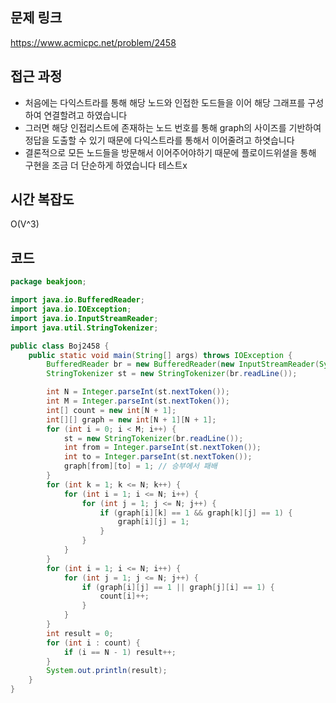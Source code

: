 ## 문제 링크
https://www.acmicpc.net/problem/2458


## 접근 과정
- 처음에는 다익스트라를 통해 해당 노드와 인접한 도드들을 이어 해당 그래프를 구성하여 연결할려고 하였습니다
- 그러면 해당 인접리스트에 존재하는 노드 번호를 통해 graph의 사이즈를 기반하여 정답을 도출할 수 있기 때문에 다익스트라를 통해서 이어줄려고 하엿습니다
- 결론적으로 모든 노드들을 방문해서 이어주어야하기 때문에 플로이드위셜을 통해 구현을 조금 더 단순하게 하였습니다
테스트x

## 시간 복잡도

O(V^3)

## 코드
```java
package beakjoon;

import java.io.BufferedReader;
import java.io.IOException;
import java.io.InputStreamReader;
import java.util.StringTokenizer;

public class Boj2458 {
	public static void main(String[] args) throws IOException {
		BufferedReader br = new BufferedReader(new InputStreamReader(System.in));
		StringTokenizer st = new StringTokenizer(br.readLine());

		int N = Integer.parseInt(st.nextToken());
		int M = Integer.parseInt(st.nextToken());
		int[] count = new int[N + 1];
		int[][] graph = new int[N + 1][N + 1];
		for (int i = 0; i < M; i++) {
			st = new StringTokenizer(br.readLine());
			int from = Integer.parseInt(st.nextToken());
			int to = Integer.parseInt(st.nextToken());
			graph[from][to] = 1; // 승부에서 패배
		}
		for (int k = 1; k <= N; k++) {
			for (int i = 1; i <= N; i++) {
				for (int j = 1; j <= N; j++) {
					if (graph[i][k] == 1 && graph[k][j] == 1) {
						graph[i][j] = 1;
					}
				}
			}
		}
		for (int i = 1; i <= N; i++) {
			for (int j = 1; j <= N; j++) {
				if (graph[i][j] == 1 || graph[j][i] == 1) {
					count[i]++;
				}
			}
		}
		int result = 0;
		for (int i : count) {
			if (i == N - 1) result++;
		}
		System.out.println(result);
	}
}
```
